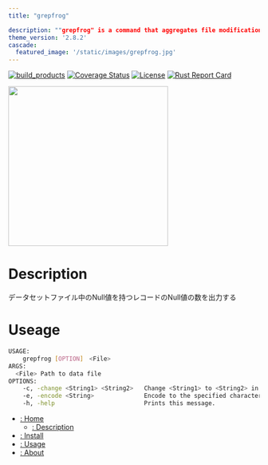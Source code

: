 ```yaml
---
title: "grepfrog"

description: ""grepfrog" is a command that aggregates file modification commands."
theme_version: '2.8.2'
cascade:
  featured_image: '/static/images/grepfrog.jpg'
---
```


[![build_products](https://github.com/kyoji63/grepfrog/actions/workflows/build.yaml/badge.svg)](kyoji63/grepfrog/actions/workflows/build.yaml)
[![Coverage Status](https://coveralls.io/repos/github/kyoji63/grepfrog/badge.svg?branch=main)](https://coveralls.io/github/kyoji63/grepfrog?branch=main)
[![License](https://img.shields.io/badge/License-MIT-green)](https://github.com/kyoji63/grepfrog/blob/main/LICENSE)
[![Rust Report Card](https://rust-reportcard.xuri.me/badge/github.com/kyoji63/grepfrog)](https://rust-reportcard.xuri.me/report/github.com/kyoji63/grepfrog)

<img src="https://user-images.githubusercontent.com/90143019/165062158-0bee35a4-c7b8-4797-8568-5b3570137c4f.png" width="320px">


# Description
データセットファイル中のNull値を持つレコードのNull値の数を出力する
# Useage
```sh
USAGE:
    grepfrog [OPTION]　<File>
ARGS:
  <File> Path to data file
OPTIONS:
    -c, -change <String1> <String2>   Change <String1> to <String2> in the file.
    -e, -encode <String>              Encode to the specified character set.
    -h, -help                         Prints this message.
```

* [: Home](./)
  * [: Description](#-desctiption)
* [: Install](install)
* [: Usage](usage)
* [: About](about)
